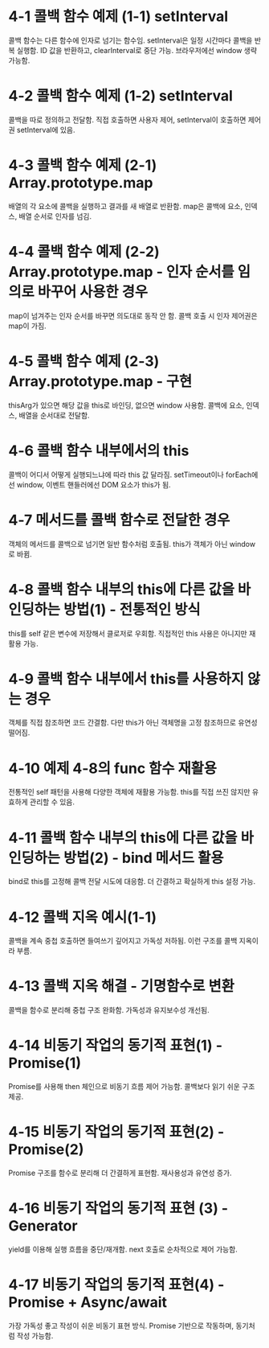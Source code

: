 # 4-1 콜백 함수 예제 (1-1) setInterval
콜백 함수는 다른 함수에 인자로 넘기는 함수임.
setInterval은 일정 시간마다 콜백을 반복 실행함.
ID 값을 반환하고, clearInterval로 중단 가능.
브라우저에선 window 생략 가능함.

# 4-2 콜백 함수 예제 (1-2) setInterval
콜백을 따로 정의하고 전달함.
직접 호출하면 사용자 제어, setInterval이 호출하면 제어권 setInterval에 있음.

# 4-3 콜백 함수 예제 (2-1) Array.prototype.map
배열의 각 요소에 콜백을 실행하고 결과를 새 배열로 반환함.
map은 콜백에 요소, 인덱스, 배열 순서로 인자를 넘김.

# 4-4 콜백 함수 예제 (2-2) Array.prototype.map - 인자 순서를 임의로 바꾸어 사용한 경우
map이 넘겨주는 인자 순서를 바꾸면 의도대로 동작 안 함.
콜백 호출 시 인자 제어권은 map이 가짐.

# 4-5 콜백 함수 예제 (2-3) Array.prototype.map - 구현
thisArg가 있으면 해당 값을 this로 바인딩, 없으면 window 사용함.
콜백에 요소, 인덱스, 배열을 순서대로 전달함.

# 4-6 콜백 함수 내부에서의 this
콜백이 어디서 어떻게 실행되느냐에 따라 this 값 달라짐.
setTimeout이나 forEach에선 window, 이벤트 핸들러에선 DOM 요소가 this가 됨.

# 4-7 메서드를 콜백 함수로 전달한 경우
객체의 메서드를 콜백으로 넘기면 일반 함수처럼 호출됨.
this가 객체가 아닌 window로 바뀜.

# 4-8 콜백 함수 내부의 this에 다른 값을 바인딩하는 방법(1) - 전통적인 방식
this를 self 같은 변수에 저장해서 클로저로 우회함.
직접적인 this 사용은 아니지만 재활용 가능.

# 4-9 콜백 함수 내부에서 this를 사용하지 않는 경우
객체를 직접 참조하면 코드 간결함.
다만 this가 아닌 객체명을 고정 참조하므로 유연성 떨어짐.

# 4-10 예제 4-8의 func 함수 재활용
전통적인 self 패턴을 사용해 다양한 객체에 재활용 가능함.
this를 직접 쓰진 않지만 유효하게 관리할 수 있음.

# 4-11 콜백 함수 내부의 this에 다른 값을 바인딩하는 방법(2) - bind 메서드 활용
bind로 this를 고정해 콜백 전달 시도에 대응함.
더 간결하고 확실하게 this 설정 가능.

# 4-12 콜백 지옥 예시(1-1)
콜백을 계속 중첩 호출하면 들여쓰기 깊어지고 가독성 저하됨.
이런 구조를 콜백 지옥이라 부름.

# 4-13 콜백 지옥 해결 - 기명함수로 변환
콜백을 함수로 분리해 중첩 구조 완화함.
가독성과 유지보수성 개선됨.

# 4-14 비동기 작업의 동기적 표현(1) - Promise(1)
Promise를 사용해 then 체인으로 비동기 흐름 제어 가능함.
콜백보다 읽기 쉬운 구조 제공.

# 4-15 비동기 작업의 동기적 표현(2) - Promise(2)
Promise 구조를 함수로 분리해 더 간결하게 표현함.
재사용성과 유연성 증가.

# 4-16 비동기 작업의 동기적 표현 (3) - Generator
yield를 이용해 실행 흐름을 중단/재개함.
next 호출로 순차적으로 제어 가능함.

# 4-17 비동기 작업의 동기적 표현(4) - Promise + Async/await
가장 가독성 좋고 작성이 쉬운 비동기 표현 방식.
Promise 기반으로 작동하며, 동기처럼 작성 가능함.
